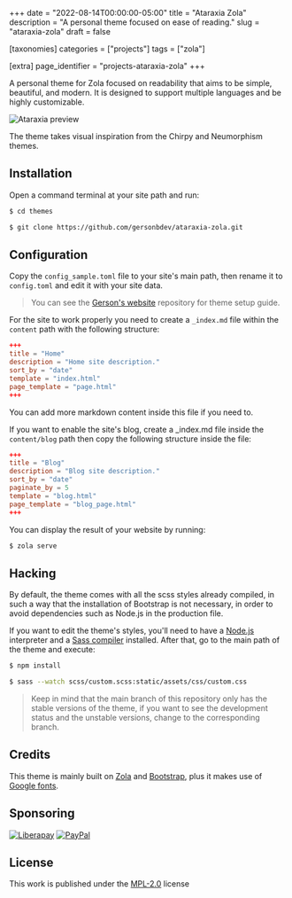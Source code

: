 +++
date = "2022-08-14T00:00:00-05:00"
title = "Ataraxia Zola"
description = "A personal theme focused on ease of reading."
slug = "ataraxia-zola"
draft = false

[taxonomies]
    categories = ["projects"]
    tags = ["zola"]

[extra]
    page_identifier = "projects-ataraxia-zola"
+++

A personal theme for Zola focused on readability that aims to be simple, beautiful, and modern. It is designed to support multiple languages and be highly customizable.

<!-- more -->

<img src="https://raw.githubusercontent.com/gersonbdev/ataraxia-zola/main/mockup.png" alt="Ataraxia preview" title="Ataraxia mockup" class="my-3" style="max-width: 100%;">

The theme takes visual inspiration from the Chirpy and Neumorphism themes.

## Installation

Open a command terminal at your site path and run:

```bash
$ cd themes
```

```bash
$ git clone https://github.com/gersonbdev/ataraxia-zola.git
```

## Configuration

Copy the `config_sample.toml` file to your site's main path, then rename it to `config.toml` and edit it with your site data.

> You can see the [Gerson's website](https://github.com/gersonbdev/gersonbdev.github.io) repository for theme setup guide.

For the site to work properly you need to create a `_index.md` file within the `content` path with the following structure:

```toml
+++
title = "Home"
description = "Home site description."
sort_by = "date"
template = "index.html"
page_template = "page.html"
+++
```

You can add more markdown content inside this file if you need to.

If you want to enable the site's blog, create a _index.md file inside the `content/blog` path then copy the following structure inside the file:

```toml
+++
title = "Blog"
description = "Blog site description."
sort_by = "date"
paginate_by = 5
template = "blog.html"
page_template = "blog_page.html"
+++
```

You can display the result of your website by running:

```bash
$ zola serve
```


## Hacking

By default, the theme comes with all the scss styles already compiled, in such a way that the installation of Bootstrap is not necessary, in order to avoid dependencies such as Node.js in the production file.

If you want to edit the theme's styles, you'll need to have a [Node.js](https://nodejs.org/) interpreter and a [Sass compiler](https://sass-lang.com/install) installed. After that, go to the main path of the theme and execute:

```bash
$ npm install
```

```bash
$ sass --watch scss/custom.scss:static/assets/css/custom.css
```

> Keep in mind that the main branch of this repository only has the stable versions of the theme, if you want to see the development status and the unstable versions, change to the corresponding branch.

## Credits

This theme is mainly built on [Zola](https://www.getzola.org/) and [Bootstrap](https://getbootstrap.com/), plus it makes use of [Google fonts](https://fonts.google.com/).


## Sponsoring

[![Liberapay](https://img.shields.io/badge/Finance%20my%20work-F6C915?style=flat&logo=liberapay&logoColor=ffffff "Finance my work")](https://liberapay.com/gersonbenavides/donate)  [![PayPal](https://img.shields.io/badge/Make%20a%20donation-00457C?style=flat&logo=paypal "Make a donation")](https://paypal.me/gersonbdev?country.x=CO&locale.x=es_XC)

## License

This work is published under the [MPL-2.0](https://www.mozilla.org/en-US/MPL/2.0/) license